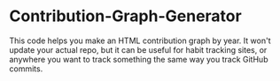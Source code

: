 # Contribution-Graph-Generator
This code helps you make an HTML contribution graph by year. It won't update your actual repo, but it can be useful for habit tracking sites, or anywhere you want to track something the same way you track GitHub commits.
